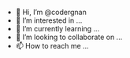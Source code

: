 - 👋 Hi, I’m @codergnan
- 👀 I’m interested in ...
- 🌱 I’m currently learning ...
- 💞️ I’m looking to collaborate on ...
- 📫 How to reach me ...

<!---
codergnan/codergnan is a ✨ special ✨ repository because its `README.md` (this file) appears on your GitHub profile.
You can click the Preview link to take a look at your changes.
--->
